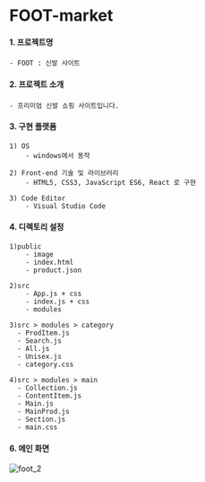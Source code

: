 # FOOT-market

#### 1. 프로젝트명

    - FOOT : 신발 사이트
    
#### 2. 프로젝트 소개

    - 프리미엄 신발 쇼핑 사이트입니다.

#### 3. 구현 플랫폼 

    1) OS
        - windows에서 동작 

    2) Front-end 기술 및 라이브러리  
        - HTML5, CSS3, JavaScript ES6, React 로 구현 

    3) Code Editor
        - Visual Studio Code

#### 4. 디렉토리 설정
        
    1)public
        - image
        - index.html
        - product.json

    2)src
        - App.js + css
        - index.js + css
        - modules
        
    3)src > modules > category
      - ProdItem.js
      - Search.js
      - All.js
      - Unisex.js
      - category.css
      
    4)src > modules > main
      - Collection.js
      - ContentItem.js
      - Main.js
      - MainProd.js
      - Section.js
      - main.css


#### 6. 메인 화면

![foot_2](https://github.com/phs-developer/FOOT-market/assets/82524095/c3f0e96f-0c5b-44b7-aac6-7c496e7962d8)


